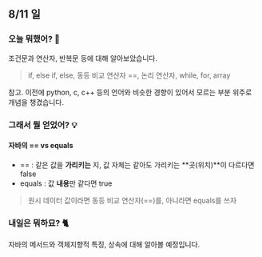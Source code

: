 ## 8/11 일

### 오늘 뭐했어? :thought_balloon:
조건문과 연산자, 반복문 등에 대해 알아보았습니다.

> if, else if, else, 동등 비교 연산자 ==, 논리 연산자, while, for, array

참고. 이전에 python, c, c++ 등의 언어와 비슷한 경향이 있어서 모르는 부분 위주로 개념을 챙겼습니다.

### 그래서 뭘 얻었어? :bulb:
#### 자바의 == vs equals

- == 
: 같은 값을 **가리키는** 지, 값 자체는 같아도 가리키는 **곳(위치)**이 다르다면 false 
- equals 
: 값 **내용**만 같다면 true

> 원시 데이터 값이라면 동등 비교 연산자(==)를, 아니라면 equals를 쓰자

### 내일은 뭐하묘? :cat2:
자바의 메서드와 객체지향적 특징, 상속에 대해 알아볼 예정입니다.